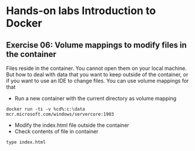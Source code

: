 # Hands-on labs Introduction to Docker

## Exercise 06: Volume mappings to modify files in the container
Files reside in the container. You cannot open them on your local machine. But how to deal with data that you want to keep outside of the container, or if you want to use an IDE to change files. You can use volume mappings for that

- Run a new container with the current directory as volume mapping
```
docker run -ti -v %cd%:c:\data mcr.microsoft.com/windows/servercore:1903
```

- Modify the index.html file outside the container
- Check contents of file in container
```
type index.html
```
